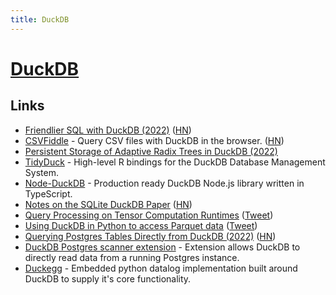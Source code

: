 ```yaml
---
title: DuckDB
---
```


# [DuckDB](https://duckdb.org/)

## Links

- [Friendlier SQL with DuckDB (2022)](https://duckdb.org/2022/05/04/friendlier-sql.html) ([HN](https://news.ycombinator.com/item?id=31355050))
- [CSVFiddle](https://csvfiddle.io/) - Query CSV files with DuckDB in the browser. ([HN](https://news.ycombinator.com/item?id=31946039))
- [Persistent Storage of Adaptive Radix Trees in DuckDB (2022)](https://duckdb.org/2022/07/27/art-storage.html)
- [TidyDuck](https://github.com/krlmlr/tidyduck) - High-level R bindings for the DuckDB Database Management System.
- [Node-DuckDB](https://github.com/deepcrawl/node-duckdb) - Production ready DuckDB Node.js library written in TypeScript.
- [Notes on the SQLite DuckDB Paper](https://simonwillison.net/2022/Sep/1/sqlite-duckdb-paper/) ([HN](https://news.ycombinator.com/item?id=32684424))
- [Query Processing on Tensor Computation Runtimes](https://www.vldb.org/pvldb/vol15/p2811-he.pdf) ([Tweet](https://twitter.com/__AlexMonahan__/status/1566053135390388225))
- [Using DuckDB in Python to access Parquet data](https://til.simonwillison.net/duckdb/parquet) ([Tweet](https://twitter.com/simonw/status/1570968646096420864))
- [Querying Postgres Tables Directly from DuckDB (2022)](https://duckdb.org/2022/09/30/postgres-scanner.html) ([HN](https://news.ycombinator.com/item?id=33035803))
- [DuckDB Postgres scanner extension](https://github.com/duckdblabs/postgres_scanner) - Extension allows DuckDB to directly read data from a running Postgres instance.
- [Duckegg](https://github.com/philzook58/duckegg) - Embedded python datalog implementation built around DuckDB to supply it's core functionality.
